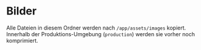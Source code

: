 # Bilder

Alle Dateien in diesem Ordner werden nach `/app/assets/images` kopiert. Innerhalb der Produktions-Umgebung (`production`) werden sie vorher noch komprimiert.